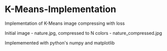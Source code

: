 # K-Means-Implementation
Implementation of K-Means image compressing with loss

Initial image - nature.jpg, compressed to N colors - nature_compressed.jpg

Implememented with python's numpy and matplotlib
